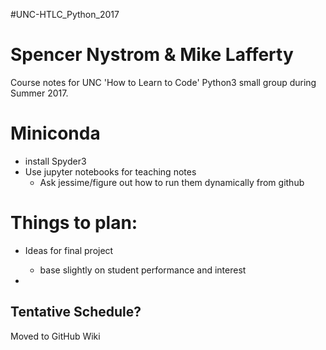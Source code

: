 #UNC-HTLC_Python_2017
# Spencer Nystrom & Mike Lafferty
Course notes for UNC 'How to Learn to Code' Python3 small group during Summer 2017. 

# Miniconda
 - install Spyder3
 - Use jupyter notebooks for teaching notes
 	- Ask jessime/figure out how to run them dynamically from github


# Things to plan:
- Ideas for final project
  - base slightly on student performance and interest

-  

## Tentative Schedule?
Moved to GitHub Wiki
